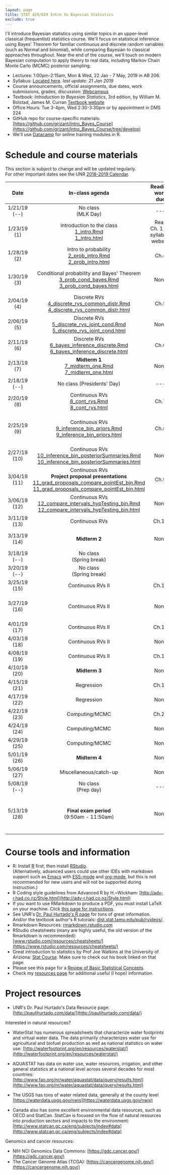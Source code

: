 ```yaml
---
layout: page
title: STAT 429/629 Intro to Bayesian Statistics
exclude: true
---
```


I'll introduce Bayesian statistics using similar topics in an upper-level classical (frequentist) statistics course. We'll focus on statistical inference using Bayes' Theorem for familiar continuous and discrete random variables (such as Normal and binomial), while comparing Bayesian to classical approaches throughout. Near the end of the course, we'll touch on modern Bayesian computation to apply theory to real data, including Markov Chain Monte Carlo (MCMC) posterior sampling.

- Lectures: 1:00pm-2:15am, Mon & Wed, 22 Jan - 7 May, 2019 in AB 206.
- Syllabus: [Located here](https://github.com/grizant/Intro_Bayes_Course/blob/develop/syllabus/STAT446-646-Intro-to-Bayesian-Statistics-syllabus.pdf). _last update: 21 Jan 2019_
- Course announcements, official assignments, due dates, work submissions, grades, discussion: [Webcampus](http://tlt.unr.edu/materials/login-canvas.html)
- Textbook: _Introduction to Bayesian Statistics_, 3rd edition, by William M. Bolstad, James M. Curran
[Textbook website](https://www.wiley.com/en-us/Introduction+to+Bayesian+Statistics%2C+3rd+Edition-p-9781118091562)
- Office Hours: Tue 3-4pm, Wed 2:30-3:30pm or by appointment in DMS 224
- GitHub repo for course-specific materials: [https://github.com/grizant/Intro_Bayes_Course](https://github.com/grizant/Intro_Bayes_Course/tree/develop)
- We'll use [Datacamp](https://www.datacamp.com/) for online training modules in R.

# Schedule and course materials 

This section is subject to change and will be updated regularly.   
For other important dates see the UNR [2018-2019 Calendar](https://www.unr.edu/academic-central/academic-resources/academic-calendar#2018-2019).

| Date | In-class agenda | Reading work due | Written work due | Online work due |
|:---:|:---:|:---:|:---:|:---:|
| 1/21/19 (--)| No class <br/> (MLK Day)| --- | --- | --- |
| 1/23/19 (1)| Introduction to the class <br/>[1_intro.Rmd](https://github.com/grizant/Intro_Bayes_Course/blob/develop/meeting_agendas/1_intro.Rmd) <br/>[1_intro.html](1_intro.html) | Read Ch. 1-3, syllabus, website | Bring syllabus to class (soft or hard copy) | Accept invite to DataCamp |
| 1/28/19 (2)| Intro to probability <br/>[2_prob_intro.Rmd](https://github.com/grizant/Intro_Bayes_Course/blob/develop/meeting_agendas/2_prob_intro.Rmd) <br/>[2_prob_intro.html](2_prob_intro.html) | Ch.4 | None | DataCamp Introduction to R |
| 1/30/19 (3)| Conditional probability and Bayes' Theorem <br/>[3_prob_cond_bayes.Rmd](https://github.com/grizant/Intro_Bayes_Course/blob/develop/meeting_agendas/3_prob_cond_bayes.Rmd) <br/>[3_prob_cond_bayes.html](3_prob_cond_bayes.html) | None | None | DataCamp Foundations of probability in R |
| 2/04/19 (4)| Discrete RVs [4_discrete_rvs_common_distr.Rmd](https://github.com/grizant/Intro_Bayes_Course/blob/develop/meeting_agendas/4_discrete_rvs_common_distr.Rmd) <br/>[4_discrete_rvs_common_distr.html](4_discrete_rvs_common_distr.html)| Ch.5 | HW 1<br/>[HW1_rubric.pdf](https://github.com/grizant/Intro_Bayes_Course/blob/develop/rubrics/HW1_rubric.pdf) | None  |
| 2/06/19 (5)| Discrete RVs<br/>[5_discrete_rvs_joint_cond.Rmd](https://github.com/grizant/Intro_Bayes_Course/blob/develop/meeting_agendas/5_discrete_rvs_joint_cond.Rmd) <br/>[5_discrete_rvs_joint_cond.html](5_discrete_rvs_joint_cond.html) | None | None | None  |
| 2/11/19 (6)| Discrete RVs<br/>[6_bayes_inference_discrete.Rmd](https://github.com/grizant/Intro_Bayes_Course/blob/develop/meeting_agendas/6_bayes_inference_discrete.Rmd) <br/>[6_bayes_inference_discrete.html](6_bayes_inference_discrete.html)| Ch.6  | HW 2<br/>[HW2_rubric.pdf](https://github.com/grizant/Intro_Bayes_Course/blob/develop/rubrics/HW2_rubric.pdf) | None |
| 2/13/19 (7)| **Midterm 1**<br/>[7_midterm_one.Rmd](https://github.com/grizant/Intro_Bayes_Course/blob/develop/meeting_agendas/7_midterm_one.Rmd) <br/>[7_midterm_one.html](7_midterm_one.html)| None | None | None |
| 2/18/19 (--)| No class (Presidents' Day)| --- | --- | --- |
| 2/20/19 (8)| Continuous RVs<br/>[8_cont_rvs.Rmd](https://github.com/grizant/Intro_Bayes_Course/blob/develop/meeting_agendas/8_cont_rvs.Rmd) <br/>[8_cont_rvs.html](8_cont_rvs.html) | Ch.7| HW 3<br/>[HW3_rubric.pdf](https://github.com/grizant/Intro_Bayes_Course/blob/develop/rubrics/HW3_rubric.pdf) | None |
| 2/25/19 (9)| Continuous RVs<br/>[9_inference_bin_priors.Rmd](https://github.com/grizant/Intro_Bayes_Course/blob/develop/meeting_agendas/9_inference_bin_priors.Rmd) <br/>[9_inference_bin_priors.html](9_inference_bin_priors.html) | Ch.8 | HW 4<br/>[HW4_rubric.pdf](https://github.com/grizant/Intro_Bayes_Course/blob/develop/rubrics/HW4_rubric.pdf)<br/>**Project task 1**<br/>[Intro-to-Bayesian-Statistics_project_organization.pdf](https://github.com/grizant/Intro_Bayes_Course/blob/develop/course_materials/Intro-to-Bayesian-Statistics_project_organization.pdf) | None |
| 2/27/19 (10)| Continuous RVs<br/>[10_inference_bin_posteriorSummaries.Rmd](https://github.com/grizant/Intro_Bayes_Course/blob/develop/meeting_agendas/10_inference_bin_posteriorSummaries.Rmd) <br/>[10_inference_bin_posteriorSummaries.html](10_inference_bin_posteriorSummaries.html) | None | None | None |
| 3/04/19 (11)| Continuous RVs <br/> **Project proposal presentations** <br/>[11_grad_proposals_compare_pointEst_bin.Rmd](https://github.com/grizant/Intro_Bayes_Course/blob/develop/meeting_agendas/11_grad_proposals_compare_pointEst_bin.Rmd) <br/>[11_grad_proposals_compare_pointEst_bin.html](11_grad_proposals_compare_pointEst_bin.html)| Ch.9 | HW 5<br/>[HW5_rubric.pdf](https://github.com/grizant/Intro_Bayes_Course/blob/develop/rubrics/HW5_rubric.pdf)<br/>**Project task 2** | None  |
| 3/06/19 (12)| Continuous RVs<br/>[12_compare_intervals_hypTesting_bin.Rmd](https://github.com/grizant/Intro_Bayes_Course/blob/develop/meeting_agendas/12_compare_intervals_hypTesting_bin.Rmd) <br/>[12_compare_intervals_hypTesting_bin.html](12_compare_intervals_hypTesting_bin.html) | None | **Project task 3** | None |
| 3/11/19 (13)| Continuous RVs | Ch.10 | None | None |
| 3/13/19 (14)| **Midterm 2**| None |HW 6<br/>[HW6_rubric.pdf](https://github.com/grizant/Intro_Bayes_Course/blob/develop/rubrics/HW6_rubric.pdf)<br/>**Project task 4 due by 3/15/19** | None |
| 3/18/19 (--)| No class <br/>(Spring break)|  |  |  |
| 3/20/19 (--)| No class <br/>(Spring break)|  |  |  |
| 3/25/19 (15)| Continuous RVs II | Ch.11 | HW 7 | None |
| 3/27/19 (16)| Continuous RVs II | None | None | DataCamp Fundamentals of Bayesian Analysis in R |
| 4/01/19 (17)| Continuous RVs II | Ch.12 | HW 8 | None |
| 4/03/19 (18)| Continuous RVs II | None | None | None |
| 4/08/19 (19)| Continuous RVs II | Ch.13 | HW 9<br/>**Project task 5** | None |
| 4/10/19 (20)| **Midterm 3** | None | None | None |
| 4/15/19 (21)| Regression | Ch.14 | HW 10 | None |
| 4/17/19 (22)| Regression | None | **Project task 6** | None |
| 4/22/19 (23)| Computing/MCMC| Ch.20 | HW 11 | None |
| 4/24/19 (24)| Computing/MCMC| None | None | None |
| 4/29/19 (25)| Computing/MCMC| None| HW 12<br/>**Project task 7** | None |
| 5/01/19 (26)| **Midterm 4**| None | None | None |
| 5/06/19 (27)| Miscellaneous/catch-up | None | None | None |
| 5/08/19 (--)| No class <br/>(Prep day)| --- | --- | --- |
| 5/13/19 (28)| **Final exam period** <br/>(9:50am - 11:50am) | None | **Project task 8** | **Take-home exam** <br/> Project presentations or project sesssion |

# Course tools and information
- R: Install [R](http://www.r-project.org/) first, then install [RStudio](http://www.rstudio.com/).<br/>(Alternatively, advanced users could use other IDEs with markdown support such as [Emacs](https://www.gnu.org/software/emacs/) with [ESS-mode](https://ess.r-project.org/) and [org-mode](https://orgmode.org/), but this is not recommended for new users and will not be supported during instruction.)
- R Coding style guidelines from Advanced R by H.~Wickham: [http://adv-r.had.co.nz/Style.html](http://adv-r.had.co.nz/Style.html)
- If you want to use RMarkdown to produce a PDF, you must install LaTeX on your machine. Click [this page for instructions](http://www.pauljhurtado.com/latex/).
- See UNR's [Dr. Paul Hurtado's R page](http://www.pauljhurtado.com/R/) for tons of great information. <br/> And/or the textbook author's R tutorials: [dist.stat.tamu.edu/pub/rvideos/](http://dist.stat.tamu.edu/pub/rvideos/).
- Rmarkdown Resources: [rmarkdown.rstudio.com](http://rmarkdown.rstudio.com)
- RStudio cheatsheets (many are highly useful, the old version of the Rmarkdown is recommended): [www.rstudio.com/resources/cheatsheets/](https://www.rstudio.com/resources/cheatsheets/)
- Great introduction to statistics by Prof Joe Watkins at the University of Ariziona: [Stat Course](http://math.arizona.edu/~jwatkins/math363s17.htm). Make sure to check out his book linked on that page.
- Please see this page for a [Review of Basic Statistical Concepts](https://onlinecourses.science.psu.edu/statprogram/review_of_basic_statistics).
- Check my [resources page](/resources/) for additional useful (I hope) information.

# Project resources

- UNR's Dr. Paul Hurtado's Data Resource page:[http://pauljhurtado.com/data/](http://pauljhurtado.com/data/)

Interested in natural resources?

- WaterStat has numerous spreadsheets that characterize water footprints and virtual water data. The data primarily characterizes water use for agricultural and biofuel production as well as national statistics on water use:
[http://waterfootprint.org/en/resources/waterstat/](http://waterfootprint.org/en/resources/waterstat/)

- AQUASTAT has data on water use, water resources, irrigation, and other general statistics at a national level across several decades for most countries:
[http://www.fao.org/nr/water/aquastat/data/query/results.html](http://www.fao.org/nr/water/aquastat/data/query/results.html)

- The USGS has tons of water related data, generally at the county level
[https://waterdata.usgs.gov/nwis](https://waterdata.usgs.gov/nwis)

- Canada also has some excellent environmental data resources, such as OECD and StatCan. StatCan is focused on the flow of natural resources into production sectors and impacts to the environment: 
[http://www.statcan.gc.ca/eng/subjects/index#data](http://www.statcan.gc.ca/eng/subjects/index#data)

Genomics and cancer resources:

- NIH NCI Genomics Data Commons: [https://gdc.cancer.gov/](https://gdc.cancer.gov/)
- The Cancer Genome Atlas (TCGA): [https://cancergenome.nih.gov/](https://cancergenome.nih.gov/)
